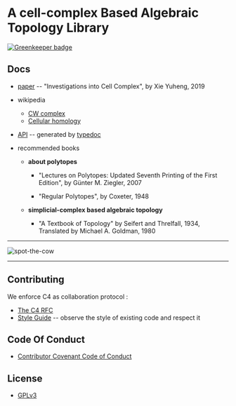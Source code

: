 # A cell-complex Based Algebraic Topology Library

[![Greenkeeper badge](https://badges.greenkeeper.io/skeptycal/cell-complex.svg)](https://greenkeeper.io/)

## Docs

- [paper](https://xieyuheng.github.io/writing/investigations-into-cell-complex.html)
  -- "Investigations into Cell Complex", by Xie Yuheng, 2019

- wikipedia
  - [CW complex](https://en.wikipedia.org/wiki/CW_complex)
  - [Cellular homology](https://en.wikipedia.org/wiki/Cellular_homology)

- [API](http://api.cell-complex.surge.sh)
  -- generated by [typedoc](https://github.com/TypeStrong/typedoc)

- recommended books

  - **about polytopes**

    - "Lectures on Polytopes: Updated Seventh Printing of the First Edition",
      by Günter M. Ziegler, 2007

    - "Regular Polytopes", by Coxeter, 1948

  - **simplicial-complex based algebraic topology**

    - "A Textbook of Topology"
      by Seifert and Threlfall, 1934,
      Translated by Michael A. Goldman, 1980

------

![spot-the-cow](https://github.com/xieyuheng/image-link/blob/master/homotopy/spot-the-cow.gif)

------

## Contributing

We enforce C4 as collaboration protocol :
- [The C4 RFC](https://rfc.zeromq.org/spec:42/C4)
- [Style Guide](STYLE-GUIDE.md) -- observe the style of existing code and respect it

## Code Of Conduct

- [Contributor Covenant Code of Conduct](CODE-OF-CONDUCT.md)

## License

- [GPLv3](LICENSE)
